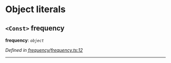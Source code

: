 

# Object literals

<a id="frequency"></a>

## `<Const>` frequency

**frequency**: *`object`*

*Defined in [frequency/frequency.ts:12](https://github.com/paritytech/js-libs/blob/9a82e16/packages/light.js/src/frequency/frequency.ts#L12)*

___

